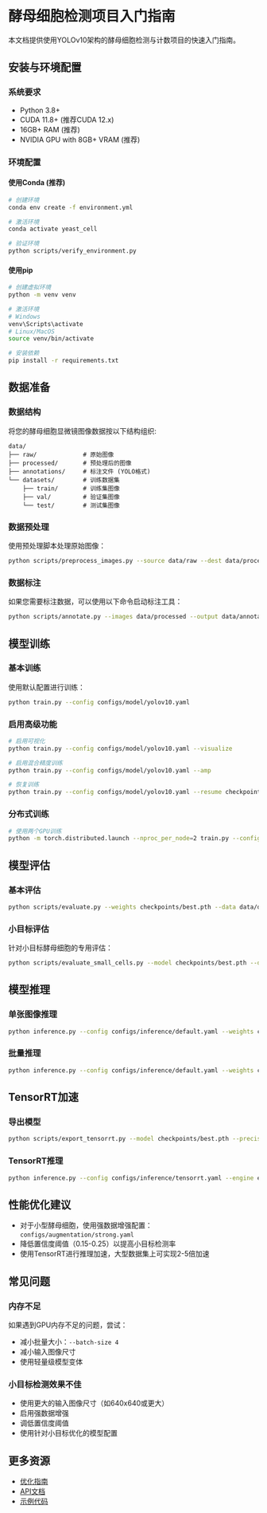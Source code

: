# 酵母细胞检测项目入门指南

本文档提供使用YOLOv10架构的酵母细胞检测与计数项目的快速入门指南。

## 安装与环境配置

### 系统要求

- Python 3.8+
- CUDA 11.8+ (推荐CUDA 12.x)
- 16GB+ RAM (推荐)
- NVIDIA GPU with 8GB+ VRAM (推荐)

### 环境配置

#### 使用Conda (推荐)

```bash
# 创建环境
conda env create -f environment.yml

# 激活环境
conda activate yeast_cell

# 验证环境
python scripts/verify_environment.py
```

#### 使用pip

```bash
# 创建虚拟环境
python -m venv venv

# 激活环境
# Windows
venv\Scripts\activate
# Linux/MacOS
source venv/bin/activate

# 安装依赖
pip install -r requirements.txt
```

## 数据准备

### 数据结构

将您的酵母细胞显微镜图像数据按以下结构组织:

```
data/
├── raw/             # 原始图像
├── processed/       # 预处理后的图像
├── annotations/     # 标注文件 (YOLO格式)
└── datasets/        # 训练数据集
    ├── train/       # 训练集图像
    ├── val/         # 验证集图像
    └── test/        # 测试集图像
```

### 数据预处理

使用预处理脚本处理原始图像：

```bash
python scripts/preprocess_images.py --source data/raw --dest data/processed
```

### 数据标注

如果您需要标注数据，可以使用以下命令启动标注工具：

```bash
python scripts/annotate.py --images data/processed --output data/annotations
```

## 模型训练

### 基本训练

使用默认配置进行训练：

```bash
python train.py --config configs/model/yolov10.yaml
```

### 启用高级功能

```bash
# 启用可视化
python train.py --config configs/model/yolov10.yaml --visualize

# 启用混合精度训练
python train.py --config configs/model/yolov10.yaml --amp

# 恢复训练
python train.py --config configs/model/yolov10.yaml --resume checkpoints/last.pth
```

### 分布式训练

```bash
# 使用两个GPU训练
python -m torch.distributed.launch --nproc_per_node=2 train.py --config configs/model/yolov10.yaml
```

## 模型评估

### 基本评估

```bash
python scripts/evaluate.py --weights checkpoints/best.pth --data data/datasets/test
```

### 小目标评估

针对小目标酵母细胞的专用评估：

```bash
python scripts/evaluate_small_cells.py --model checkpoints/best.pth --data-dir data/datasets/test --anno-dir data/annotations
```

## 模型推理

### 单张图像推理

```bash
python inference.py --config configs/inference/default.yaml --weights checkpoints/best.pth --image path/to/image.jpg
```

### 批量推理

```bash
python inference.py --config configs/inference/default.yaml --weights checkpoints/best.pth --dir data/datasets/test
```

## TensorRT加速

### 导出模型

```bash
python scripts/export_tensorrt.py --model checkpoints/best.pth --precision fp16
```

### TensorRT推理

```bash
python inference.py --config configs/inference/tensorrt.yaml --engine exported_models/yolov10_yeast_fp16.trt --dir data/datasets/test
```

## 性能优化建议

- 对于小型酵母细胞，使用强数据增强配置：`configs/augmentation/strong.yaml`
- 降低置信度阈值（0.15-0.25）以提高小目标检测率
- 使用TensorRT进行推理加速，大型数据集上可实现2-5倍加速

## 常见问题

### 内存不足

如果遇到GPU内存不足的问题，尝试：
- 减小批量大小：`--batch-size 4`
- 减小输入图像尺寸
- 使用轻量级模型变体

### 小目标检测效果不佳

- 使用更大的输入图像尺寸（如640x640或更大）
- 启用强数据增强
- 调低置信度阈值
- 使用针对小目标优化的模型配置

## 更多资源

- [优化指南](optimization_guide.md)
- [API文档](api/README.md)
- [示例代码](examples/README.md) 